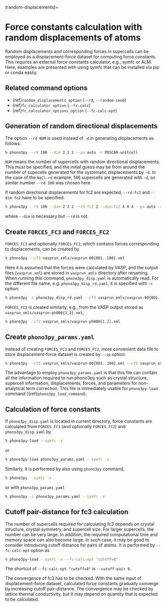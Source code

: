 (random-displacements)=
# Force constants calculation with random displacements of atoms

Random displacements and corresponding forces in supercells can be employed as a
displacement-force dataset for computing force constants. This requires an
external force constants calculator, e.g., symfc or ALM. Here, examples are
presented with using symfc that can be installed via pip or conda easily.

## Related command options

- {ref}`random_displacements_option` (`--rd`, `--random-seed`)
- {ref}`fc_calculator_option` (`--fc-calc`)
- {ref}`fc_calculator_options_option` (`--fc-calc-opt`)

## Generation of random directional displacements

The option `--rd NUM` is used instead of `-d` in generating displacements as follows:

```bash
% phono3py --rd 100 --dim 2 2 2 --pa auto -c POSCAR-unitcell
```

`NUM` means the number of supercells with random directional displacements. This
must be specified, and the initial guess may be from around the number of
supecells generated for the systematic displacements by `-d`. In the case of the
`NaCl-rd` example, 146 supercells are generated with `-d`, so similar
number `--rd 100` was chosen here.

If random directional displacements for fc2 are expected, `--rd-fc2` and
`--dim-fc2` have to be specified:

```bash
% phono3py --rd 100 --dim 2 2 2 --rd-fc2 2 --dim-fc2 4 4 4 --pa auto -c POSCAR-unitcell
```

where `--dim` is necessary but `--rd` is not.

## Create `FORCES_FC3` and `FORCES_FC2`

`FORCES_FC3` and optionally `FORCES_FC2`, which contains forces corresponding to
displacements, can be created by

```bash
% phono3py --cf3 vasprun_xmls/vasprun-00{001..100}.xml
```

Here it is assumed that the forces were calculated by VASP, and the output files
(`vasprun.xml`) are stored in `vasprun_xmls` directory after renaming. When
running this command, `phono3py_disp.yaml` is automatically read. For the
different file name, e.g. `phono3py_disp_rd.yaml`, it is specified with `-c`
option:

```bash
% phono3py -c phono3py_disp_rd.yaml --cf3 vasprun_xmls/vasprun-00{001..100}.xml
```

`FORCES_FC2` is created similarly, e.g., from the VASP output stored as
`vasprun_xmls/vasprun-ph000{1,2}.xml`,

```bash
% phono3py --cf2 vasprun_xmls/vasprun-ph000{1,2}.xml
```

## Create `phono3py_params.yaml`

Instead of creating `FORCES_FC3` and `FORCES_FC2`, more convenient data file to
store displacement-force dataset is created by `--sp` option:

```bash
% phono3py --cf3 vasprun_xmls/vasprun-00{001..100}.xml --cf2 vasprun_xmls/vasprun-ph0000{1,2}.xml --sp
```

The advantage to employ `phono3py_params.yaml` is that this file can contain all
the information required to run phono3py such as crystal structure, supercell
information, displacements, forces, and parameters for non-analytical term
correction. This file is immediately usable for `phono3py-load` command ({ref}`phono3py_load_command`).

## Calculation of force constants

If `phono3py_disp.yaml` is located in current directory, force constants are
calculated from `FORCES_FC3` (and optionally `FORCES_FC2`) and
`phono3py_disp.yaml` by

```bash
% phono3py-load --symfc -v
```

or

```bash
% phono3py-load phono3py_params.yaml --symfc -v
```

Similarly, it is performed by also using `phono3py` command,

```bash
% phono3py --symfc -v
```

or with `phono3py_params.yaml`

```bash
% phono3py -c phono3py_params.yaml --symfc -v
```


## Cutoff pair-distance for fc3 calculation

The number of supercells required for calculating fc3 depends on crystal
structure, crystal symmetry, and supercell size. For larger supercells, the
number can be very large. In addition, the required computational time and
memory space can also become large. In such case, it may be good to consider
introducing cutoff distance for pairs of atoms. It is performed by
`--fc-calc-opt` option as

```bash
% phono3py-load --symfc -v --fc-calc-opt "cutoff=8"
```

The shortcut of `--fc-calc-opt "cutoff=8"` is `--cutoff-pair 8`.

The convergence of fc3 has to be checked. With the same input of
displacement-force dataset, calculated force constants gradually converge by
increasing cutoff pair-distance. The convergence may be checked by lattice
thermal conductivity, but it may depend on quantity that is expected to be
calculated.
